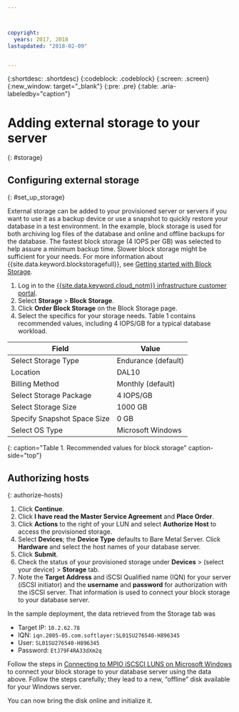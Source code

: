 ```yaml
---



copyright:
  years: 2017, 2018
lastupdated: "2018-02-09"


---
```


{:shortdesc: .shortdesc}
{:codeblock: .codeblock}
{:screen: .screen}
{:new_window: target="_blank"}
{:pre: .pre}
{:table: .aria-labeledby="caption"}

# Adding external storage to your server
{: #storage}

## Configuring external storage
{: #set_up_storage}

External storage can be added to your provisioned server or servers if you want to use it as a backup device or use a snapshot to quickly restore your database in a test environment. In the example, block storage is used for both archiving log files of the database and online and offline backups for the database. The fastest block storage (4 IOPS per GB) was selected to help assure a minimum backup time. Slower block storage might be sufficient for your needs. For more information about {{site.data.keyword.blockstoragefull}}, see [Getting started with Block Storage](https://console.bluemix.net/docs/infrastructure/BlockStorage/index.html#getting-started-with-block-storage).

1. Log in to the [{{site.data.keyword.cloud_notm}} infrastructure customer portal](https://control.softlayer.com/).
2. Select **Storage** > **Block Storage**.
3. Click **Order Block Storage** on the Block Storage page.
4. Select the specifics for your storage needs. Table 1 contains recommended values, including 4 IOPS/GB for a typical database workload.

|              Field               |      Value                                        |
| -------------------------------- | ------------------------------------------------- |
|Select Storage Type               | Endurance (default)                               |
|Location                          | DAL10                                             |
|Billing Method                    | Monthly (default)                                 |
|Select Storage Package            | 4 IOPS/GB                                         |
|Select Storage Size               | 1000 GB                                           |
|Specify Snapshot Space Size       | 0 GB                                              |
|Select OS Type                    | Microsoft Windows                                 |
{: caption="Table 1. Recommended values for block storage" caption-side="top"}

## Authorizing hosts
{: authorize-hosts}

1. Click **Continue**.
2. Click **I have read the Master Service Agreement** and **Place Order**.
3. Click **Actions** to the right of your LUN and select **Authorize Host** to access the provisioned storage.
4. Select **Devices**; the **Device Type** defaults to Bare Metal Server. Click **Hardware** and select the host names of your database server.
5. Click **Submit**.
6. Check the status of your provisioned storage under **Devices** > (select your device) > **Storage** tab.
7. Note the **Target Address** and iSCSI Qualified name (IQN) for your server (iSCSI initiator) and the **username** and **password** for authorization with the iSCSI server. That information is used to connect your block storage to your database server.

In the sample deployment, the data retrieved from the Storage tab was
   * Target IP: `10.2.62.78`
   * IQN: `iqn.2005-05.com.softlayer:SL01SU276540-H896345`
   * User: `SL01SU276540-H896345`
   * Password: `EtJ79F4RA33dXm2q`

Follow the steps in [Connecting to MPIO iSCSCI LUNS on Microsoft Windows](https://console.bluemix.net/docs/infrastructure/BlockStorage/accessing-block-storage-windows.html#connecting-to-mpio-iscsi-luns-on-microsoft-windows) to connect your block storage to your database server using the data above. Follow the steps carefully; they lead to a new, “offline” disk available for your Windows server.

You can now bring the disk online and initialize it. 
